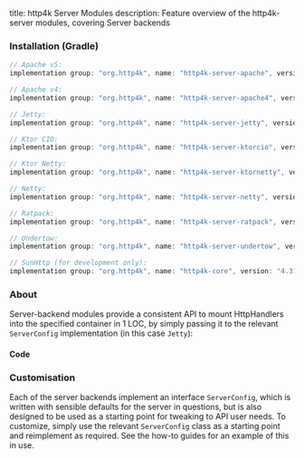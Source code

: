 title: http4k Server Modules
description: Feature overview of the http4k-server modules, covering Server backends

### Installation (Gradle)

```groovy
// Apache v5: 
implementation group: "org.http4k", name: "http4k-server-apache", version: "4.31.0.0"

// Apache v4: 
implementation group: "org.http4k", name: "http4k-server-apache4", version: "4.31.0.0"

// Jetty: 
implementation group: "org.http4k", name: "http4k-server-jetty", version: "4.31.0.0"

// Ktor CIO: 
implementation group: "org.http4k", name: "http4k-server-ktorcio", version: "4.31.0.0"

// Ktor Netty: 
implementation group: "org.http4k", name: "http4k-server-ktornetty", version: "4.31.0.0"

// Netty: 
implementation group: "org.http4k", name: "http4k-server-netty", version: "4.31.0.0"

// Ratpack: 
implementation group: "org.http4k", name: "http4k-server-ratpack", version: "4.31.0.0"

// Undertow: 
implementation group: "org.http4k", name: "http4k-server-undertow", version: "4.31.0.0"

// SunHttp (for development only): 
implementation group: "org.http4k", name: "http4k-core", version: "4.31.0.0"
```

### About
Server-backend modules provide a consistent API to mount HttpHandlers into the specified container in 1 LOC, by 
simply passing it to the relevant `ServerConfig` implementation (in this case `Jetty`):

#### Code [<img class="octocat"/>](https://github.com/http4k/http4k/blob/master/src/docs/guide/reference/servers/example_http.kt)

<script src="https://gist-it.appspot.com/https://github.com/http4k/http4k/blob/master/src/docs/guide/reference/servers/example_http.kt"></script>

### Customisation
Each of the server backends implement an interface `ServerConfig`, which is written with sensible defaults for the server in questions, 
but is also designed to be used as a starting point for tweaking to API user needs. To customize, simply use the relevant `ServerConfig` 
class as a starting point and reimplement as required. See the how-to guides for an example of this in use.
